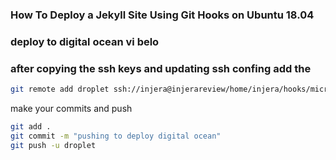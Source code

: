 ### How To Deploy a Jekyll Site Using Git Hooks on Ubuntu 18.04
### deploy to digital ocean vi belo

### after copying the ssh keys and updating ssh confing add the 
```bash
git remote add droplet ssh://injera@injerareview/home/injera/hooks/micrometreuk.git (fetch)
```
make your commits and push  
```bash
git add .
git commit -m "pushing to deploy digital ocean"
git push -u droplet	
```
